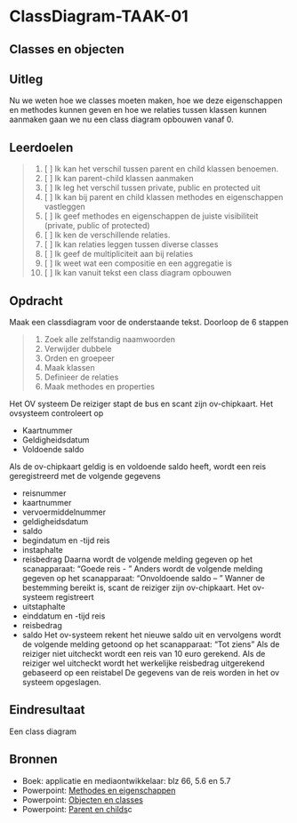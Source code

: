 # ClassDiagram-TAAK-01

## Classes en objecten

## Uitleg

Nu we weten hoe we classes moeten maken, hoe we deze eigenschappen en methodes kunnen geven en hoe we relaties tussen klassen kunnen aanmaken gaan we nu een class diagram opbouwen vanaf 0. 

## Leerdoelen

> 1. [ ] Ik kan het verschil tussen parent en child klassen benoemen.
> 2. [ ] Ik kan parent-child klassen aanmaken
> 3. [ ] Ik leg het verschil tussen private, public en protected uit
> 4. [ ] Ik kan bij parent en child klassen methodes en eigenschappen vastleggen
> 5. [ ] Ik geef methodes en eigenschappen de juiste visibiliteit (private, public of protected)
> 6. [ ] Ik ken de verschillende relaties.
> 7. [ ] Ik kan relaties leggen tussen diverse classes
> 8. [ ] Ik geef de multipliciteit aan bij relaties
> 9. [ ] Ik weet wat een compositie en een aggregatie is
>10. [ ] Ik kan vanuit tekst een class diagram opbouwen


## Opdracht
Maak een classdiagram voor de onderstaande tekst. Doorloop de 6 stappen
> 1. Zoek alle zelfstandig naamwoorden
> 2. Verwijder dubbele
> 3. Orden en groepeer
> 4. Maak klassen
> 5. Definieer de relaties
> 6. Maak methodes en properties

Het OV systeem
De reiziger stapt de bus en scant zijn ov-chipkaart. Het ovsysteem controleert op 
-	Kaartnummer
-	Geldigheidsdatum
-	Voldoende saldo

Als de ov-chipkaart geldig is en voldoende saldo heeft, wordt een reis geregistreerd met de volgende gegevens
-	reisnummer 
-	kaartnummer
-	vervoermiddelnummer
-	geldigheidsdatum
-	saldo
-	begindatum en -tijd reis
-	instaphalte
-	reisbedrag
Daarna wordt de volgende melding gegeven op het scanapparaat: “Goede reis - <bedrag>”
Anders wordt de volgende melding gegeven op het scanapparaat: “Onvoldoende saldo – <saldo>”
Wanner de bestemming bereikt is, scant de reiziger zijn ov-chipkaart. Het ov-systeem registreert 
-	uitstaphalte
-	einddatum en -tijd reis
-	reisbedrag
-	saldo
Het ov-systeem rekent het nieuwe saldo uit en vervolgens wordt de volgende melding getoond op het scanapparaat: “Tot ziens”
Als de reiziger niet uitcheckt wordt een reis van 10 euro gerekend. Als de reiziger wel uitcheckt wordt het werkelijke reisbedrag uitgerekend gebaseerd op een reistabel 
De gegevens van de reis worden in het ov systeem opgeslagen.

## Eindresultaat
Een class diagram

## Bronnen
- Boek: applicatie en mediaontwikkelaar: blz 66, 5.6 en 5.7
- Powerpoint: <a href="https://github.com/ROC-van-Amsterdam-College-Amstelland/ONTWERPEN-2/blob/master/niveau1/taak02/taak%202%20-%20methodes%20en%20eigenschappen.pdf">Methodes en eigenschappen</a>
- Powerpoint: <a href="https://github.com/ROC-van-Amsterdam-College-Amstelland/ONTWERPEN-2/blob/master/niveau1/taak01/Taak%201%20-%20objecten%20en%20classes.pdf"> Objecten en classes</a>
- Powerpoint: <a href="https://github.com/ROC-van-Amsterdam-College-Amstelland/ONTWERPEN-2/blob/master/niveau2/taak01/taak%201-%20parent%20en%20childs.pdf"> Parent en childs</a>c